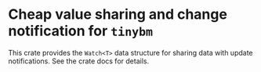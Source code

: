 # Cheap value sharing and change notification for `tinybm`

This crate provides the `Watch<T>` data structure for sharing data with update
notifications. See the crate docs for details.
